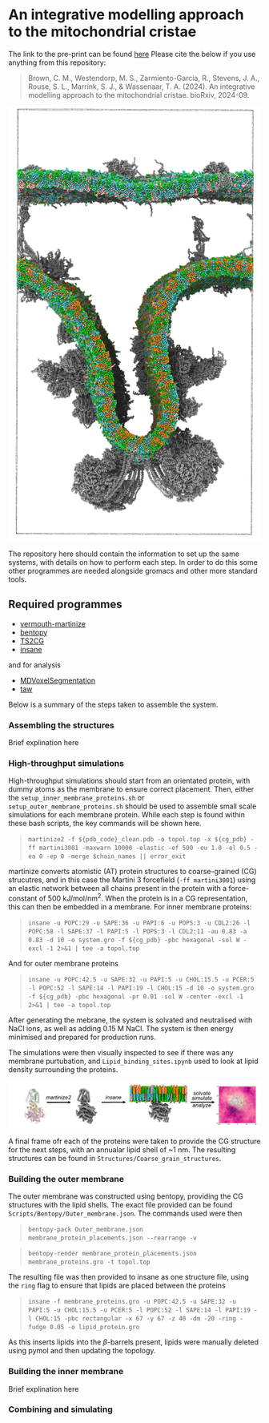 # An integrative modelling approach to the mitochondrial cristae

The link to the pre-print can be found [here](https://www.biorxiv.org/content/10.1101/2024.09.23.613389v1) 
Please cite the below if you use anything from this repository:
> Brown, C. M., Westendorp, M. S., Zarmiento-Garcia, R., Stevens, J. A., Rouse, S. L., Marrink, S. J., & Wassenaar, T. A. (2024). An integrative modelling approach to the mitochondrial cristae. bioRxiv, 2024-09.

![A model of a mitochondrial cristae](Images/Starting_frame.png "Mitochondrial cristae model")

The repository here should contain the information to set up the same systems, with details on how to perform each step. In order to do this some other programmes are needed alongside gromacs and other more standard tools. 

## Required programmes
- [vermouth-martinize](https://github.com/marrink-lab/vermouth-martinize)
- [bentopy](https://zenodo.org/records/13818758)
- [TS2CG](https://github.com/marrink-lab/TS2CG)
- [insane](https://github.com/Tsjerk/Insane)

and for analysis
- [MDVoxelSegmentation](https://github.com/marrink-lab/MDVoxelSegmentation)
- [taw](https://github.com/Tsjerk/taw)


Below is a summary of the steps taken to assemble the system.

### Assembling the structures
Brief explination here


### High-throughput simulations 
High-throughput simulations should start from an orientated protein, with dummy atoms as the membrane to ensure correct placement. Then, either the `setup_inner_membrane_proteins.sh` or `setup_outer_membrane_proteins.sh` should be used to assemble small scale simulations for each membrane protein. While each step is found within these bash scripts, the key commands will be shown here.
> `martinize2 -f ${pdb_code}_clean.pdb -o topol.top -x ${cg_pdb} -ff martini3001 -maxwarn 10000 -elastic -ef 500 -eu 1.0 -el 0.5 -ea 0 -ep 0 -merge $chain_names || error_exit`

martinize converts atomistic (AT) protein structures to coarse-grained (CG) strucutres, and in this case the Martini 3 forcefield (`-ff martini3001`) using an elastic network between all chains present in the protein with a force-constant of 500 kJ/mol/nm<sup>2</sup>. When the protein is in a CG representation, this can then be embedded in a membrane.
For inner membrane proteins:
> `insane -u POPC:29 -u SAPE:36 -u PAPI:6 -u POPS:3 -u CDL2:26 -l POPC:58 -l SAPE:37 -l PAPI:5 -l POPS:3 -l CDL2:11 -au 0.83 -a 0.83 -d 10 -o system.gro -f ${cg_pdb} -pbc hexagonal -sol W -excl -1 2>&1 | tee -a topol.top`

And for outer membrane proteins
> `insane -u POPC:42.5 -u SAPE:32 -u PAPI:5 -u CHOL:15.5 -u PCER:5 -l POPC:52 -l SAPE:14 -l PAPI:19 -l CHOL:15 -d 10 -o system.gro -f ${cg_pdb} -pbc hexagonal -pr 0.01 -sol W -center -excl -1 2>&1 | tee -a topol.top`

After generating the mebrane, the system is solvated and neutralised with NaCl ions, as well as adding 0.15 M NaCl. The system is then energy minimised and prepared for production runs. 

The simulations were then visually inspected to see if there was any membrane purtubation, and `Lipid_binding_sites.ipynb` used to look at lipid density surrounding the proteins. 

![Workflow for highthroughput simulations](Images/High_throughput_figure.png)

A final frame ofr each of the proteins were taken to provide the CG structure for the next steps, with an annualar lipid shell of ~1 nm. The resulting structures can be found in `Structures/Coarse_grain_structures`.

### Building the outer membrane
The outer membrane was constructed using bentopy, providing the CG structures with the lipid shells. The exact file provided can be found `Scripts/Bentopy/Outer_membrane.json`. The commands used were then
> `bentopy-pack Outer_membrane.json membrane_protein_placements.json --rearrange -v`

> `bentopy-render membrane_protein_placements.json membrane_proteins.gro -t topol.top`

The resulting file was then provided to insane as one structure file, using the `ring` flag to ensure that lipids are placed between the proteins
>`insane -f membrane_proteins.gro -u POPC:42.5 -u SAPE:32 -u PAPI:5 -u CHOL:15.5 -u PCER:5 -l POPC:52 -l SAPE:14 -l PAPI:19 -l CHOL:15 -pbc rectangular -x 67 -y 67 -z 40 -dm -20 -ring -fudge 0.05 -o lipid_protein.gro`

As this inserts lipids into the $\beta$-barrels present, lipids were manually deleted using pymol and then updating the topology. 


### Building the inner membrane
Brief explination here

### Combining and simulating 
